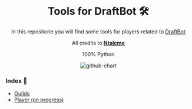 <h1 align="center">Tools for DraftBot 🛠️</h1>
<div align="center">
  <p>In this repositorie you will find some tools for players related to <a href="https://github.com/DraftBot-A-Discord-Adventure/DraftBot">DraftBot</a></p>
  <p>All credits to <b><a href="https://github.com/Ntalcme">Ntalcme</a></b></p>
</div>

<div align="center">
  <div>
    <p>100% Python</p>
    <img alt="github-chart" src="https://skillicons.dev/icons?i=discord,py">
  </div>
</div>

<h3 align="left">Index 📖</h3>
<ul>
  <li><a href="https://github.com/Ntalcme/DraftBotUtils/blob/main/guild.py">Guilds</li>
  <li>Player (on progress)</li>
</ul>
